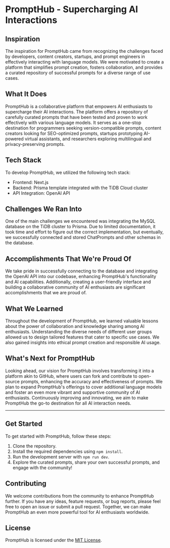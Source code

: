 # PromptHub - Supercharging AI Interactions

## Inspiration

The inspiration for PromptHub came from recognizing the challenges faced by developers, content creators, startups, and prompt engineers in effectively interacting with language models. We were motivated to create a platform that simplifies prompt creation, fosters collaboration, and provides a curated repository of successful prompts for a diverse range of use cases.

## What It Does

PromptHub is a collaborative platform that empowers AI enthusiasts to supercharge their AI interactions. The platform offers a repository of carefully curated prompts that have been tested and proven to work effectively with various language models. It serves as a one-stop destination for programmers seeking version-compatible prompts, content creators looking for SEO-optimized prompts, startups prototyping AI-powered virtual assistants, and researchers exploring multilingual and privacy-preserving prompts.

## Tech Stack

To develop PromptHub, we utilized the following tech stack:

- Frontend: Next.js
- Backend: Prisma template integrated with the TiDB Cloud cluster
- API Integration: OpenAI API

## Challenges We Ran Into

One of the main challenges we encountered was integrating the MySQL database on the TiDB cluster to Prisma. Due to limited documentation, it took time and effort to figure out the correct implementation, but eventually, we successfully connected and stored ChatPrompts and other schemas in the database.

## Accomplishments That We're Proud Of

We take pride in successfully connecting to the database and integrating the OpenAI API into our codebase, enhancing PromptHub's functionality and AI capabilities. Additionally, creating a user-friendly interface and building a collaborative community of AI enthusiasts are significant accomplishments that we are proud of.

## What We Learned

Throughout the development of PromptHub, we learned valuable lessons about the power of collaboration and knowledge sharing among AI enthusiasts. Understanding the diverse needs of different user groups allowed us to design tailored features that cater to specific use cases. We also gained insights into ethical prompt creation and responsible AI usage.

## What's Next for PromptHub

Looking ahead, our vision for PromptHub involves transforming it into a platform akin to GitHub, where users can fork and contribute to open-source prompts, enhancing the accuracy and effectiveness of prompts. We plan to expand PromptHub's offerings to cover additional language models and foster an even more vibrant and supportive community of AI enthusiasts. Continuously improving and innovating, we aim to make PromptHub the go-to destination for all AI interaction needs.

---

## Get Started

To get started with PromptHub, follow these steps:

1. Clone the repository.
2. Install the required dependencies using `npm install`.
3. Run the development server with `npm run dev`.
4. Explore the curated prompts, share your own successful prompts, and engage with the community!

## Contributing

We welcome contributions from the community to enhance PromptHub further. If you have any ideas, feature requests, or bug reports, please feel free to open an issue or submit a pull request. Together, we can make PromptHub an even more powerful tool for AI enthusiasts worldwide.

## License

PromptHub is licensed under the [MIT License](LICENSE).
